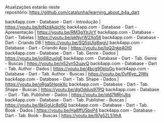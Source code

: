 
Atualizações estarão neste repositório: https://github.com/catalunha/learning_about_b4a_dart

back4app.com - Database - Dart - Introdução | https://youtu.be/btNzdAqjcHc
back4app.com - Database - Dart - Apresentação | https://youtu.be/RM3gYIrJjrY
back4app.com - Database - Dart - Tabelas | https://youtu.be/pkNyrW2Xg58
back4app.com - Database - Dart - Criando DB | https://youtu.be/SQ5sUlg8wgU
back4app.com - Database - Dart - Criando App | https://youtu.be/IqQ2nke4Ot0
back4app.com - Database - Dart - Tab. Genre - Dados | https://youtu.be/joj68zuxlgE
back4app.com - Database - Dart - Tab. Genre - Buscas | https://youtu.be/n52yn52uavQ
back4app.com - Database - Dart - Tab. Author - Dados | https://youtu.be/4bcg90pIoGo
back4app.com - Database - Dart - Tab. Author - Buscas | https://youtu.be/0vf6yp_2lWs
back4app.com - Database - Dart - Tab. Shape - Dados | https://youtu.be/oRga5HqokXc
back4app.com - Database - Dart - Tab. Shape - Buscas | https://youtu.be/dgOddus97PQ
back4app.com - Database - Dart - Tab. Publisher - Dados | https://youtu.be/qtd7MRriJbs
back4app.com - Database - Dart - Tab. Publisher - Buscas | https://youtu.be/8kGgIJc8p9Q
back4app.com - Database - Dart - Tab. Book - Dados | https://youtu.be/Ha8ffU5bxP4
back4app.com - Database - Dart - Tab. Book - Buscas | https://youtu.be/97g5ZL51thA

